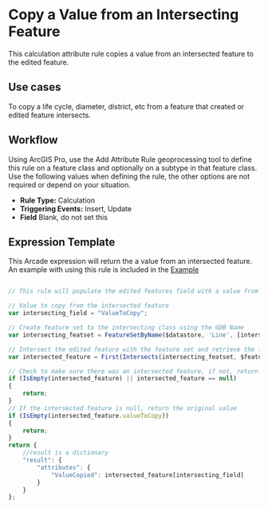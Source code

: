 # Copy a Value from an Intersecting Feature

This calculation attribute rule copies a value from an intersected feature to the edited feature.

## Use cases

To copy a life cycle, diameter, district, etc from a feature that created or edited feature intersects.

## Workflow

Using ArcGIS Pro, use the Add Attribute Rule geoprocessing tool to define this rule on a feature class and optionally on a subtype in that feature class.  Use the following values when defining the rule, the other options are not required or depend on your situation.
  
  - **Rule Type:** Calculation
  - **Triggering Events:** Insert, Update
  - **Field** Blank, do not set this


## Expression Template

This Arcade expression will return the a value from an intersected feature. An example with using this rule is included in the [Example](./CopyValueIntersectingFeature.zip)

```js

// This rule will populate the edited features field with a value from an intersecting feature

// Value to copy from the intersected feature
var intersecting_field = "ValueToCopy";

// Create feature set to the intersecting class using the GDB Name
var intersecting_featset = FeatureSetByName($datastore, 'Line', [intersecting_field], true);

// Intersect the edited feature with the feature set and retrieve the first feature
var intersected_feature = First(Intersects(intersecting_featset, $feature));

// Check to make sure there was an intersected feature, if not, return the original value
if (IsEmpty(intersected_feature) || intersected_feature == null)
{ 
    return;
}
// If the intersected feature is null, return the original value
if (IsEmpty(intersected_feature.valueToCopy))
{
    return;
}
return {
    //result is a dictionary
    "result": {
        "attributes": {
            "ValueCopied": intersected_feature[intersecting_field]
        }
    }
};
```
